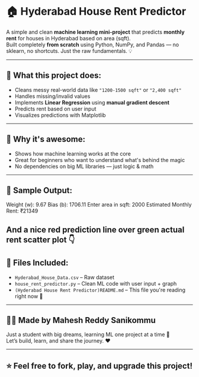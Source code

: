 # 🏠 Hyderabad House Rent Predictor

A simple and clean **machine learning mini-project** that predicts **monthly rent** for houses in Hyderabad based on area (sqft).  
Built completely **from scratch** using Python, NumPy, and Pandas — no sklearn, no shortcuts. Just the raw fundamentals. 💡

---

## 📌 What this project does:
- Cleans messy real-world data like `"1200-1500 sqft"` or `"2,400 sqft"`
- Handles missing/invalid values
- Implements **Linear Regression** using **manual gradient descent**
- Predicts rent based on user input
- Visualizes predictions with Matplotlib

---

## 🧠 Why it's awesome:
- Shows how machine learning works at the core
- Great for beginners who want to understand what's behind the magic
- No dependencies on big ML libraries — just logic & math

---
## 🚀 Sample Output:

Weight (w): 9.67
Bias (b): 1706.11
Enter area in sqft: 2000
Estimated Monthly Rent: ₹21349


And a nice red prediction line over green actual rent scatter plot 👇
---

## 📁 Files Included:
- `Hyderabad_House_Data.csv` – Raw dataset
- `house_rent_predictor.py` – Clean ML code with user input + graph
- `(Hyderabad House Rent Predictor)README.md` – This file you're reading right now 🙂

---

## 👨‍💻 Made by Mahesh Reddy Sanikommu

Just a student with big dreams, learning ML one project at a time 🚀  
Let’s build, learn, and share the journey. ❤️

---

## ⭐ Feel free to fork, play, and upgrade this project!

